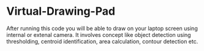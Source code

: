 # Virtual-Drawing-Pad
After running this code you will be able to draw on your laptop screen using internal or extenal camera.
It involves concept like object detection using thresholding, centroid identification, area calculation, contour detection etc.
